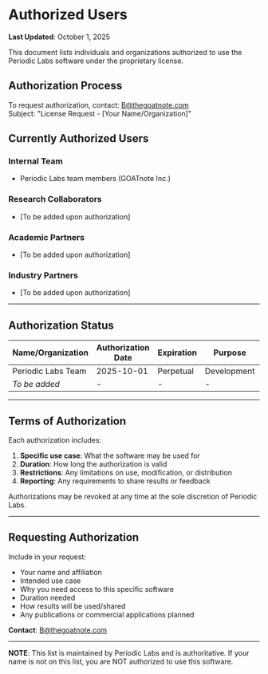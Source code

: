 # Authorized Users

**Last Updated**: October 1, 2025

This document lists individuals and organizations authorized to use the Periodic Labs software under the proprietary license.

## Authorization Process

To request authorization, contact: B@thegoatnote.com  
Subject: "License Request - [Your Name/Organization]"

## Currently Authorized Users

### Internal Team
- Periodic Labs team members (GOATnote Inc.)

### Research Collaborators
<!-- Add authorized collaborators here as needed -->
- [To be added upon authorization]

### Academic Partners
<!-- Add authorized academic institutions here -->
- [To be added upon authorization]

### Industry Partners
<!-- Add authorized companies here -->
- [To be added upon authorization]

---

## Authorization Status

| Name/Organization | Authorization Date | Expiration | Purpose | Contact |
|-------------------|-------------------|------------|---------|---------|
| Periodic Labs Team | 2025-10-01 | Perpetual | Development | Internal |
| *To be added* | - | - | - | - |

---

## Terms of Authorization

Each authorization includes:
1. **Specific use case**: What the software may be used for
2. **Duration**: How long the authorization is valid
3. **Restrictions**: Any limitations on use, modification, or distribution
4. **Reporting**: Any requirements to share results or feedback

Authorizations may be revoked at any time at the sole discretion of Periodic Labs.

---

## Requesting Authorization

Include in your request:
- Your name and affiliation
- Intended use case
- Why you need access to this specific software
- Duration needed
- How results will be used/shared
- Any publications or commercial applications planned

**Contact**: B@thegoatnote.com

---

**NOTE**: This list is maintained by Periodic Labs and is authoritative. If your name is not on this list, you are NOT authorized to use this software.

